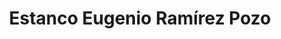 ---
title: "Estanco Eugenio Ramírez Pozo"
url: /hernan-cortes/estanco-eugenio-ramirez-pozo/
shop: tabaco
---